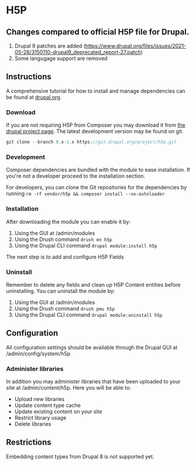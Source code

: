 
H5P
===========

## Changes compared to official H5P file for Drupal.
1) Drupal 9 patches are added (https://www.drupal.org/files/issues/2021-05-28/3150110-drupal9_deprecated_report-27.patch)
2) Some langugage support are removed

## Instructions

A comprehensive tutorial for how to install and manage dependencies can be found at [drupal.org](https://www.drupal.org/docs/develop/using-composer/using-composer-to-manage-drupal-site-dependencies).

### Download
If you are not requiring H5P from Composer you may download it from [the drupal project page](https://www.drupal.org/project/h5p).
The latest development version may be found on git.
```javascript
git clone --branch 8.x-1.x https://git.drupal.org/project/h5p.git
```

### Development

Composer dependencies are bundled with the module to ease installation.
If you're not a developer proceed to the installation section.

For developers, you can clone the Git repositories for the dependencies by
running ```rm -rf vendor/h5p && composer install --no-autoloader```

### Installation

After downloading the module you can enable it by:
1) Using the GUI at /admin/modules
2) Using the Drush command ```drush en h5p```
3) Using the Drupal CLI command ```drupal module:install h5p```

The next step is to add and configure H5P Fields

### Uninstall

Remember to delete any fields and clean up H5P Content entities before uninstalling.
You can uninstall the module by:
1) Using the GUI at /admin/modules
2) Using the Drush command ```drush pmu h5p```
3) Using the Drupal CLI command ```drupal module:uninstall h5p```

## Configuration
All configuration settings should be available through the Drupal GUI at /admin/config/system/h5p

### Administer libraries
In addition you may administer libraries that have been uploaded to your site at /admin/content/h5p. Here you will be able to:
- Upload new libraries
- Update content type cache
- Update existing content on your site
- Restrict library usage
- Delete libraries

## Restrictions
Embedding content types from Drupal 8 is not supported yet.
